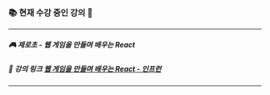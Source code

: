 ### 📚 현재 수강 중인 강의 🙉

---

##### 🎮 **제로초 - 웹 게임을 만들며 배우는 React**

##### 🔗 강의 링크 [웹 게임을 만들며 배우는 React - 인프런](https://www.inflearn.com/course/web-game-react/dashboard)
---
 
